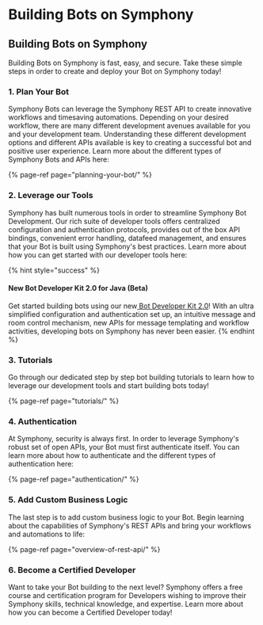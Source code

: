 # Building Bots on Symphony

## Building Bots on Symphony

Building Bots on Symphony is fast, easy, and secure. Take these simple steps in order to create and deploy your Bot on Symphony today!

### 1. Plan Your Bot

Symphony Bots can leverage the Symphony REST API to create innovative workflows and timesaving automations. Depending on your desired workflow, there are many different development avenues available for you and your development team. Understanding these different development options and different APIs available is key to creating a successful bot and positive user experience. Learn more about the different types of Symphony Bots and APIs here:

{% page-ref page="planning-your-bot/" %}

### 2. Leverage our Tools

Symphony has built numerous tools in order to streamline Symphony Bot Development. Our rich suite of developer tools offers centralized configuration and authentication protocols, provides out of the box API bindings, convenient error handling, datafeed management, and ensures that your Bot is built using Symphony's best practices. Learn more about how you can get started with our developer tools here:

{% hint style="success" %}
#### New Bot Developer Kit 2.0 for Java \(Beta\)

Get started building bots using our new[ Bot Developer Kit 2.0](../developer-tools/developer-tools/bdk-2.0/)! With an ultra simplified configuration and authentication set up, an intuitive message and room control mechanism, new APIs for message templating and workflow activities, developing bots on Symphony has never been easier.
{% endhint %}

### 3.  Tutorials

Go through our dedicated step by step bot building tutorials to learn how to leverage our development tools and start building bots today!

{% page-ref page="tutorials/" %}

### 4.  Authentication

At Symphony, security is always first. In order to leverage Symphony's robust set of open APIs, your Bot must first authenticate itself. You can learn more about how to authenticate and the different types of authentication here:

{% page-ref page="authentication/" %}

### 5.  Add Custom Business Logic

The last step is to add custom business logic to your Bot. Begin learning about the capabilities of Symphony's REST APIs and bring your workflows and automations to life:

{% page-ref page="overview-of-rest-api/" %}

### 6.  Become a Certified Developer

Want to take your Bot building to the next level? Symphony offers a free course and certification program for Developers wishing to improve their Symphony skills, technical knowledge, and expertise. Learn more about how you can become a Certified Developer today!


